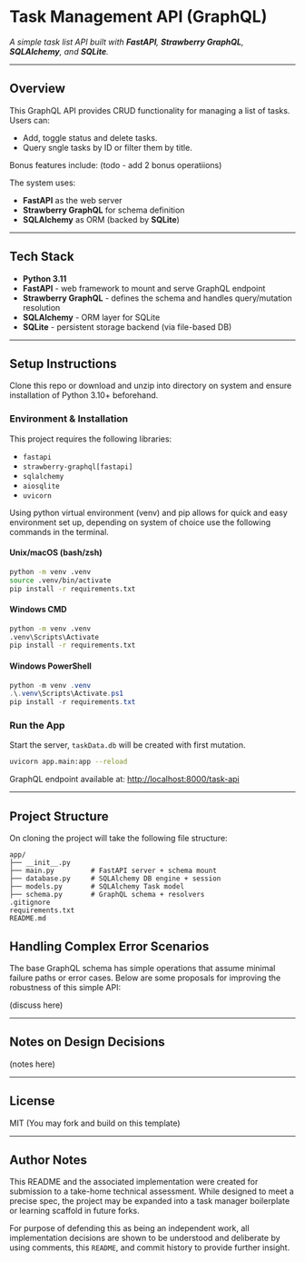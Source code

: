 # Task Management API (GraphQL)

*A simple task list API built with **FastAPI**, **Strawberry GraphQL**, **SQLAlchemy**, and **SQLite**.*

---

## Overview
This GraphQL API provides CRUD functionality for managing a list of tasks. Users can:

* Add, toggle status and delete tasks.
* Query sngle tasks by ID or filter them by title.

Bonus features include:
(todo - add 2 bonus operatiions)

The system uses:
* **FastAPI** as the web server
* **Strawberry GraphQL** for schema definition
* **SQLAlchemy** as ORM (backed by **SQLite**)
 
 ---

## Tech Stack
* **Python 3.11**
* **FastAPI** - web framework to mount and serve GraphQL endpoint
* **Strawberry GraphQL** - defines the schema and handles query/mutation resolution
* **SQLAlchemy** - ORM layer for SQLite
* **SQLite** - persistent storage backend (via file-based DB)

---

## Setup Instructions
Clone this repo or download and unzip into directory on system and ensure installation of Python 3.10+ beforehand.

### Environment & Installation
This project requires the following libraries:
- `fastapi`
- `strawberry-graphql[fastapi]`
- `sqlalchemy`
- `aiosqlite`
- `uvicorn`

Using python virtual environment (venv) and pip allows for quick and easy environment set up, depending on system of choice use the following commands in the terminal.

#### Unix/macOS (bash/zsh)

```bash
python -m venv .venv
source .venv/bin/activate
pip install -r requirements.txt
```

#### Windows CMD
```cmd
python -m venv .venv
.venv\Scripts\Activate
pip install -r requirements.txt
```

#### Windows PowerShell
```powershell
python -m venv .venv
.\.venv\Scripts\Activate.ps1
pip install -r requirements.txt
```

### Run the App
Start the server, `taskData.db` will be created with first mutation.
```bash
uvicorn app.main:app --reload
```

GraphQL endpoint available at: [http://localhost:8000/task-api](http://localhost:8000/task-api)

---

## Project Structure
On cloning the project will take the following file structure:
```
app/
├── __init__.py
├── main.py         # FastAPI server + schema mount
├── database.py     # SQLAlchemy DB engine + session
├── models.py       # SQLAlchemy Task model
├── schema.py       # GraphQL schema + resolvers
.gitignore            
requirements.txt
README.md
```

## Handling Complex Error Scenarios
The base GraphQL schema has simple operations that assume minimal failure paths or error cases. Below are some proposals for improving the robustness of this simple API:

(discuss here)

---

## Notes on Design Decisions
(notes here)

---

## License

MIT (You may fork and build on this template)

---

## Author Notes

This README and the associated implementation were created for submission to a take-home technical assessment. While designed to meet a precise spec, the project may be expanded into a task manager boilerplate or learning scaffold in future forks.

For purpose of defending this as being an independent work, all implementation decisions are shown to be understood and deliberate by using comments, this `README`, and commit history to provide further insight.
